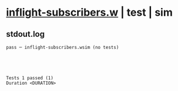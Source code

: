 # [inflight-subscribers.w](../../../../examples/tests/valid/inflight-subscribers.w) | test | sim

## stdout.log
```log
pass ─ inflight-subscribers.wsim (no tests)
 




Tests 1 passed (1) 
Duration <DURATION>

```

